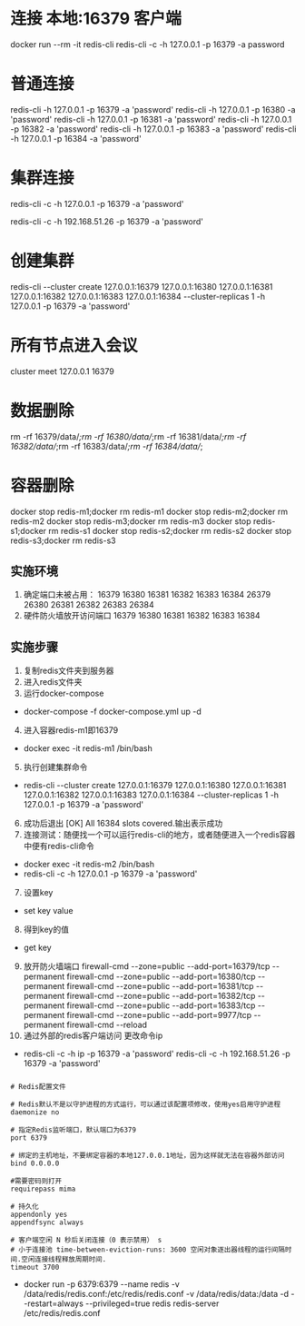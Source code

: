 # 连接 本地:16379 客户端
docker run --rm -it redis-cli redis-cli -c -h 127.0.0.1 -p 16379 -a password

# 普通连接
redis-cli  -h 127.0.0.1 -p 16379 -a 'password'
redis-cli  -h 127.0.0.1 -p 16380 -a 'password'
redis-cli  -h 127.0.0.1 -p 16381 -a 'password'
redis-cli  -h 127.0.0.1 -p 16382 -a 'password'
redis-cli  -h 127.0.0.1 -p 16383 -a 'password'
redis-cli  -h 127.0.0.1 -p 16384 -a 'password'


# 集群连接
redis-cli -c -h 127.0.0.1 -p 16379 -a 'password'

redis-cli -c -h 192.168.51.26 -p 16379 -a 'password'

# 创建集群
redis-cli --cluster create 127.0.0.1:16379  127.0.0.1:16380  127.0.0.1:16381  127.0.0.1:16382  127.0.0.1:16383  127.0.0.1:16384  --cluster-replicas 1 -h 127.0.0.1 -p 16379 -a 'password'

# 所有节点进入会议
cluster meet 127.0.0.1 16379

# 数据删除
rm -rf 16379/data/*;rm -rf 16380/data/*;rm -rf 16381/data/*;rm -rf 16382/data/*;rm -rf 16383/data/*;rm -rf 16384/data/*;

# 容器删除
docker stop redis-m1;docker rm redis-m1
docker stop redis-m2;docker rm redis-m2
docker stop redis-m3;docker rm redis-m3
docker stop redis-s1;docker rm redis-s1
docker stop redis-s2;docker rm redis-s2
docker stop redis-s3;docker rm redis-s3


## 实施环境
1. 确定端口未被占用：
16379
16380
16381
16382
16383
16384
26379
26380
26381
26382
26383
26384
2. 硬件防火墙放开访问端口
16379
16380
16381
16382
16383
16384


## 实施步骤
1. 复制redis文件夹到服务器
2. 进入redis文件夹
3. 运行docker-compose
* docker-compose -f docker-compose.yml up -d
4. 进入容器redis-m1即16379
* docker exec -it redis-m1 /bin/bash
5. 执行创建集群命令
* redis-cli --cluster create 127.0.0.1:16379  127.0.0.1:16380  127.0.0.1:16381  127.0.0.1:16382  127.0.0.1:16383  127.0.0.1:16384  --cluster-replicas 1 -h 127.0.0.1 -p 16379 -a 'password'
6. 成功后退出 [OK] All 16384 slots covered.输出表示成功
6. 连接测试：随便找一个可以运行redis-cli的地方，或者随便进入一个redis容器中便有redis-cli命令
* docker exec -it redis-m2 /bin/bash
* redis-cli -c -h 127.0.0.1 -p 16379 -a 'password'
7. 设置key
* set key value
8. 得到key的值
* get key
9. 放开防火墙端口
firewall-cmd --zone=public --add-port=16379/tcp --permanent
firewall-cmd --zone=public --add-port=16380/tcp --permanent
firewall-cmd --zone=public --add-port=16381/tcp --permanent
firewall-cmd --zone=public --add-port=16382/tcp --permanent
firewall-cmd --zone=public --add-port=16383/tcp --permanent
firewall-cmd --zone=public --add-port=9977/tcp --permanent
firewall-cmd --reload
10. 通过外部的redis客户端访问 更改命令ip
* redis-cli -c -h ip -p 16379 -a 'password'
redis-cli -c -h 192.168.51.26 -p 16379 -a 'password'



### 

```
# Redis配置文件

# Redis默认不是以守护进程的方式运行，可以通过该配置项修改，使用yes启用守护进程
daemonize no

# 指定Redis监听端口，默认端口为6379
port 6379

# 绑定的主机地址，不要绑定容器的本地127.0.0.1地址，因为这样就无法在容器外部访问
bind 0.0.0.0

#需要密码则打开
requirepass mima

# 持久化
appendonly yes
appendfsync always

# 客户端空闲 N 秒后关闭连接（0 表示禁用） s
# 小于连接池 time-between-eviction-runs: 3600 空闲对象逐出器线程的运行间隔时间.空闲连接线程释放周期时间.
timeout 3700
```

* docker run -p 6379:6379 --name redis -v /data/redis/redis.conf:/etc/redis/redis.conf -v /data/redis/data:/data -d  --restart=always --privileged=true redis redis-server /etc/redis/redis.conf